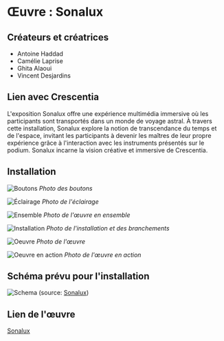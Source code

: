 # Œuvre : Sonalux

## Créateurs et créatrices
- Antoine Haddad
- Camélie Laprise
- Ghita Alaoui
- Vincent Desjardins

## Lien avec Crescentia
L'exposition Sonalux offre une expérience multimédia immersive où les participants sont transportés dans un monde de voyage astral. À travers cette installation, Sonalux explore la notion de transcendance du temps et de l'espace, invitant les participants à devenir les maîtres de leur propre expérience grâce à l'interaction avec les instruments présentés sur le podium. Sonalux incarne la vision créative et immersive de Crescentia.

## Installation
![Boutons](./solanus/medias/oeuvre_boutons.jfif)
*Photo des boutons*

![Éclairage](./media/experiences/SONALUX_eclairage.jpg)
*Photo de l'éclairage*

![Ensemble](./media/experiences/SONALUX_ensemble.jpg)
*Photo de l'œuvre en ensemble*

![Installation](./media/experiences/SONALUX_installation.jpg)
*Photo de l'installation et des branchements*

![Oeuvre](./media/experiences/SONALUX_large.jpg)
*Photo de l'œuvre*

![Oeuvre en action](./media/experiences/SONALUX_proche.jpg)
*Photo de l'œuvre en action*

## Schéma prévu pour l'installation
![Schema](./media/sonalux_plantation.png)
(source: [Sonalux](https://tim-montmorency.com/2024/projets/Sonalux/docs/web/preproduction.html))

## Lien de l'œuvre
[Sonalux](https://tim-montmorency.com/2024/projets/Sonalux/docs/web/index.html)

